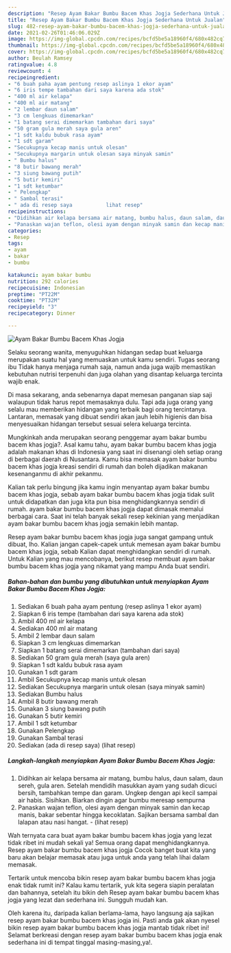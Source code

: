 ```yaml
---
description: "Resep Ayam Bakar Bumbu Bacem Khas Jogja Sederhana Untuk Jualan"
title: "Resep Ayam Bakar Bumbu Bacem Khas Jogja Sederhana Untuk Jualan"
slug: 482-resep-ayam-bakar-bumbu-bacem-khas-jogja-sederhana-untuk-jualan
date: 2021-02-26T01:46:06.029Z
image: https://img-global.cpcdn.com/recipes/bcfd5be5a18960f4/680x482cq70/ayam-bakar-bumbu-bacem-khas-jogja-foto-resep-utama.jpg
thumbnail: https://img-global.cpcdn.com/recipes/bcfd5be5a18960f4/680x482cq70/ayam-bakar-bumbu-bacem-khas-jogja-foto-resep-utama.jpg
cover: https://img-global.cpcdn.com/recipes/bcfd5be5a18960f4/680x482cq70/ayam-bakar-bumbu-bacem-khas-jogja-foto-resep-utama.jpg
author: Beulah Ramsey
ratingvalue: 4.8
reviewcount: 4
recipeingredient:
- "6 buah paha ayam pentung resep aslinya 1 ekor ayam"
- "6 iris tempe tambahan dari saya karena ada stok"
- "400 ml air kelapa"
- "400 ml air matang"
- "2 lembar daun salam"
- "3 cm lengkuas dimemarkan"
- "1 batang serai dimemarkan tambahan dari saya"
- "50 gram gula merah saya gula aren"
- "1 sdt kaldu bubuk rasa ayam"
- "1 sdt garam"
- "Secukupnya kecap manis untuk olesan"
- "Secukupnya margarin untuk olesan saya minyak samin"
- " Bumbu halus"
- "8 butir bawang merah"
- "3 siung bawang putih"
- "5 butir kemiri"
- "1 sdt ketumbar"
- " Pelengkap"
- " Sambal terasi"
- " ada di resep saya           lihat resep"
recipeinstructions:
- "Didihkan air kelapa bersama air matang, bumbu halus, daun salam, daun sereh, gula aren. Setelah mendidih masukkan ayam yang sudah dicuci bersih, tambahkan tempe dan garam. Ungkep dengan api kecil sampai air habis. Sisihkan. Biarkan dingin agar bumbu meresap sempurna"
- "Panaskan wajan teflon, olesi ayam dengan minyak samin dan kecap manis, bakar sebentar hingga kecoklatan. Sajikan bersama sambal dan lalapan atau nasi hangat.           (lihat resep)"
categories:
- Resep
tags:
- ayam
- bakar
- bumbu

katakunci: ayam bakar bumbu 
nutrition: 292 calories
recipecuisine: Indonesian
preptime: "PT22M"
cooktime: "PT32M"
recipeyield: "3"
recipecategory: Dinner

---
```



![Ayam Bakar Bumbu Bacem Khas Jogja](https://img-global.cpcdn.com/recipes/bcfd5be5a18960f4/680x482cq70/ayam-bakar-bumbu-bacem-khas-jogja-foto-resep-utama.jpg)

Selaku seorang wanita, menyuguhkan hidangan sedap buat keluarga merupakan suatu hal yang memuaskan untuk kamu sendiri. Tugas seorang ibu Tidak hanya menjaga rumah saja, namun anda juga wajib memastikan kebutuhan nutrisi terpenuhi dan juga olahan yang disantap keluarga tercinta wajib enak.

Di masa  sekarang, anda sebenarnya dapat memesan panganan siap saji walaupun tidak harus repot memasaknya dulu. Tapi ada juga orang yang selalu mau memberikan hidangan yang terbaik bagi orang tercintanya. Lantaran, memasak yang dibuat sendiri akan jauh lebih higienis dan bisa menyesuaikan hidangan tersebut sesuai selera keluarga tercinta. 



Mungkinkah anda merupakan seorang penggemar ayam bakar bumbu bacem khas jogja?. Asal kamu tahu, ayam bakar bumbu bacem khas jogja adalah makanan khas di Indonesia yang saat ini disenangi oleh setiap orang di berbagai daerah di Nusantara. Kamu bisa memasak ayam bakar bumbu bacem khas jogja kreasi sendiri di rumah dan boleh dijadikan makanan kesenanganmu di akhir pekanmu.

Kalian tak perlu bingung jika kamu ingin menyantap ayam bakar bumbu bacem khas jogja, sebab ayam bakar bumbu bacem khas jogja tidak sulit untuk didapatkan dan juga kita pun bisa menghidangkannya sendiri di rumah. ayam bakar bumbu bacem khas jogja dapat dimasak memalui berbagai cara. Saat ini telah banyak sekali resep kekinian yang menjadikan ayam bakar bumbu bacem khas jogja semakin lebih mantap.

Resep ayam bakar bumbu bacem khas jogja juga sangat gampang untuk dibuat, lho. Kalian jangan capek-capek untuk memesan ayam bakar bumbu bacem khas jogja, sebab Kalian dapat menghidangkan sendiri di rumah. Untuk Kalian yang mau mencobanya, berikut resep membuat ayam bakar bumbu bacem khas jogja yang nikamat yang mampu Anda buat sendiri.

<!--inarticleads1-->

##### Bahan-bahan dan bumbu yang dibutuhkan untuk menyiapkan Ayam Bakar Bumbu Bacem Khas Jogja:

1. Sediakan 6 buah paha ayam pentung (resep aslinya 1 ekor ayam)
1. Siapkan 6 iris tempe (tambahan dari saya karena ada stok)
1. Ambil 400 ml air kelapa
1. Sediakan 400 ml air matang
1. Ambil 2 lembar daun salam
1. Siapkan 3 cm lengkuas dimemarkan
1. Siapkan 1 batang serai dimemarkan (tambahan dari saya)
1. Sediakan 50 gram gula merah (saya gula aren)
1. Siapkan 1 sdt kaldu bubuk rasa ayam
1. Gunakan 1 sdt garam
1. Ambil Secukupnya kecap manis untuk olesan
1. Sediakan Secukupnya margarin untuk olesan (saya minyak samin)
1. Sediakan  Bumbu halus
1. Ambil 8 butir bawang merah
1. Gunakan 3 siung bawang putih
1. Gunakan 5 butir kemiri
1. Ambil 1 sdt ketumbar
1. Gunakan  Pelengkap
1. Gunakan  Sambal terasi
1. Sediakan  (ada di resep saya)           (lihat resep)




<!--inarticleads2-->

##### Langkah-langkah menyiapkan Ayam Bakar Bumbu Bacem Khas Jogja:

1. Didihkan air kelapa bersama air matang, bumbu halus, daun salam, daun sereh, gula aren. Setelah mendidih masukkan ayam yang sudah dicuci bersih, tambahkan tempe dan garam. Ungkep dengan api kecil sampai air habis. Sisihkan. Biarkan dingin agar bumbu meresap sempurna
1. Panaskan wajan teflon, olesi ayam dengan minyak samin dan kecap manis, bakar sebentar hingga kecoklatan. Sajikan bersama sambal dan lalapan atau nasi hangat. -           (lihat resep)




Wah ternyata cara buat ayam bakar bumbu bacem khas jogja yang lezat tidak ribet ini mudah sekali ya! Semua orang dapat menghidangkannya. Resep ayam bakar bumbu bacem khas jogja Cocok banget buat kita yang baru akan belajar memasak atau juga untuk anda yang telah lihai dalam memasak.

Tertarik untuk mencoba bikin resep ayam bakar bumbu bacem khas jogja enak tidak rumit ini? Kalau kamu tertarik, yuk kita segera siapin peralatan dan bahannya, setelah itu bikin deh Resep ayam bakar bumbu bacem khas jogja yang lezat dan sederhana ini. Sungguh mudah kan. 

Oleh karena itu, daripada kalian berlama-lama, hayo langsung aja sajikan resep ayam bakar bumbu bacem khas jogja ini. Pasti anda gak akan nyesel bikin resep ayam bakar bumbu bacem khas jogja mantab tidak ribet ini! Selamat berkreasi dengan resep ayam bakar bumbu bacem khas jogja enak sederhana ini di tempat tinggal masing-masing,ya!.

